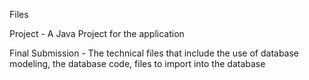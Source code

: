 Files

Project - A Java Project for the application

Final Submission - The technical files that include the use of database modeling, the database code, files to import into the database
